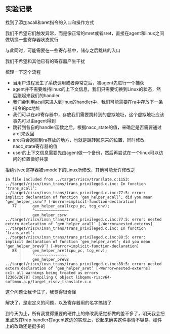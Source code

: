 ## 实验记录
找到了添加acall和aret指令的入口和操作方式

我们不希望它们触发异常，而是像正常的mret或者sret，直接在agent和linux之间做切换一些寄存器状态就行

与此同时，可能需要在一些寄存器中，储存之后跳转的入口

我们不希望和其他已有的寄存器产生干扰

梳理一下这个流程
- 当用户进程发生了系统调用或者异常之后，被agent先进行一个捕获
- agent并不需要维持linux的上下文信息，我们只需要切换到Linux的状态，然后跑起来我们的handler
- 我们会利用acall来进入到linux的handler中，我们可能需要在ra中存放下一条指令的pc地址
- 我们可以在a0寄存器中，存放我们需要跳转到的虚拟地址，这个虚拟地址应该事先可以由agent得到
- 跳转到各自的handler函数之后，根据nacc_state的值，来确定是否需要通过aret来返回
- aret将会返回到ra存放的地方，也就是跳转回原来的位置，同时修改nacc_state寄存器的值
- user的上下文信息需要先由agent做一个备份，然后再尝试在一个linux可以访问的位置做好共享

拒绝stvec寄存器被smode下的Linux所修改，其他可能允许修改之

```Shell
In file included from ../target/riscv/translate.c:1153:
../target/riscv/insn_trans/trans_privileged.c.inc: In function ‘trans_acall’:
../target/riscv/insn_trans/trans_privileged.c.inc:77:5: error: implicit declaration of function ‘gen_helper_acall’; did you mean ‘gen_helper_csrw’? [-Werror=implicit-function-declaration]
   77 |     gen_helper_acall(cpu_pc, tcg_env);
      |     ^~~~~~~~~~~~~~~~
      |     gen_helper_csrw
../target/riscv/insn_trans/trans_privileged.c.inc:77:5: error: nested extern declaration of ‘gen_helper_acall’ [-Werror=nested-externs]
../target/riscv/insn_trans/trans_privileged.c.inc: In function ‘trans_aret’:
../target/riscv/insn_trans/trans_privileged.c.inc:88:5: error: implicit declaration of function ‘gen_helper_aret’; did you mean ‘gen_helper_brev8’? [-Werror=implicit-function-declaration]
   88 |     gen_helper_aret(cpu_pc, tcg_env);
      |     ^~~~~~~~~~~~~~~
      |     gen_helper_brev8
../target/riscv/insn_trans/trans_privileged.c.inc:88:5: error: nested extern declaration of ‘gen_helper_aret’ [-Werror=nested-externs]
cc1: all warnings being treated as errors
[2306/2678] Compiling C object libqemu-riscv64-softmmu.a.p/target_riscv_translate.c.o
```
这个问题让我卡住了，我觉得很奇怪

解决了，是宏定义的问题，以及寄存器用的名字搞错了

到今天为止，所有我觉得重要的硬件上的修改我感觉都做的差不多了，明天我会把重点放在trap handler在agent这边的实现上，说起来确实这件事情不容易，硬件上的改动还是挺多的